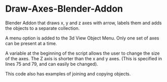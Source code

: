 # Draw-Axes-Blender-Addon
Blender Addon that draws x, y and z axes with arrow, labels them and adds the objects to a separate collection. 

A menu option is added to the 3d View Object Menu.  Only one set of axes can be present at a time.

A variable at the beginning of the script allows the user to change the size of the axes.  The Z axis is shorter than the x and y axes. (This is specified in lines 75 and 79, and can easily be changed).

This code also has examples of joining and copying objects.
